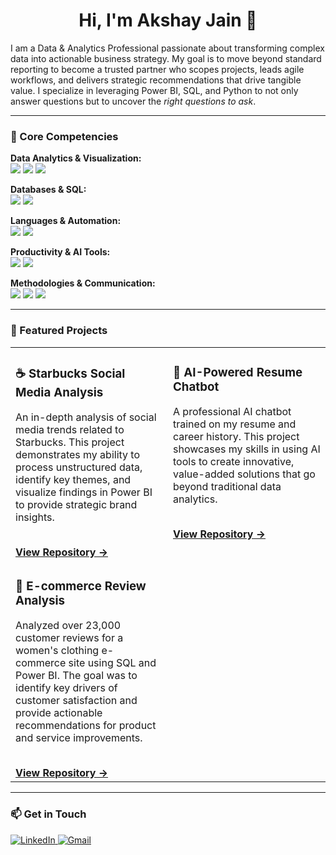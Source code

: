 <div align="center">

# Hi, I'm Akshay Jain 👋

</div>

I am a Data & Analytics Professional passionate about transforming complex data into actionable business strategy. My goal is to move beyond standard reporting to become a trusted partner who scopes projects, leads agile workflows, and delivers strategic recommendations that drive tangible value. I specialize in leveraging Power BI, SQL, and Python to not only answer questions but to uncover the *right questions to ask*.

---

### 🔧 Core Competencies

<p align="left">
  <strong>Data Analytics & Visualization:</strong><br>
  <a href="https://powerbi.microsoft.com/" target="_blank"><img src="https://img.shields.io/badge/Power%20BI-F2C811?style=for-the-badge&logo=powerbi&logoColor=black"></a>
  <img src="https://img.shields.io/badge/DAX-black?style=for-the-badge&logo=dax&logoColor=white">
  <img src="https://img.shields.io/badge/Data%20Modeling-blue?style=for-the-badge">
</p>

<p align="left">
  <strong>Databases & SQL:</strong><br>
  <a href="https://www.microsoft.com/en-us/sql-server" target="_blank"><img src="https://img.shields.io/badge/Microsoft%20SQL%20Server-CC2927?style=for-the-badge&logo=microsoftsqlserver&logoColor=white"></a>
  <img src="https://img.shields.io/badge/SQL-blue?style=for-the-badge&logo=sql&logoColor=white">
</p>

<p align="left">
  <strong>Languages & Automation:</strong><br>
  <a href="https://www.python.org" target="_blank"><img src="https://img.shields.io/badge/Python-3776AB?style=for-the-badge&logo=python&logoColor=white"></a>
  <a href="https://learn.microsoft.com/en-us/fabric/" target="_blank"><img src="https://img.shields.io/badge/Microsoft%20Fabric-333333?style=for-the-badge&logo=microsoft&logoColor=white"></a>
</p>

<p align="left">
  <strong>Productivity & AI Tools:</strong><br>
  <img src="https://img.shields.io/badge/ChatGPT-74aa9c?style=for-the-badge&logo=openai&logoColor=white">
  <img src="https://img.shields.io/badge/GitHub%20Copilot-black?style=for-the-badge&logo=github&logoColor=white">
</p>

<p align="left">
  <strong>Methodologies & Communication:</strong><br>
  <img src="https://img.shields.io/badge/Agile-42526e?style=for-the-badge&logo=jira&logoColor=white">
  <img src="https://img.shields.io/badge/Project%20Scoping-green?style=for-the-badge">
  <img src="https://img.shields.io/badge/Stakeholder%20Communication-darkred?style=for-the-badge">
</p>

---

### 🚀 Featured Projects

<table border="0" cellpadding="10">
<tr>
<td width="50%" valign="top">
  <h3>☕ Starbucks Social Media Analysis</h3>
  <p>An in-depth analysis of social media trends related to Starbucks. This project demonstrates my ability to process unstructured data, identify key themes, and visualize findings in Power BI to provide strategic brand insights.</p>
  <br>
  <a href="https://github.com/idealidler/Starbucks-Drink-Recommendation"><strong>View Repository &rarr;</strong></a>
</td>
<td width="50%" valign="top">
  <h3>🤖 AI-Powered Resume Chatbot</h3>
  <p>A professional AI chatbot trained on my resume and career history. This project showcases my skills in using AI tools to create innovative, value-added solutions that go beyond traditional data analytics.</p>
  <br>
  <a href="https://github.com/idealidler/my-portfolio"><strong>View Repository &rarr;</strong></a>
</td>
</tr>
<tr>
<td width="50%" valign="top">
  <h3>👗 E-commerce Review Analysis</h3>
  <p>Analyzed over 23,000 customer reviews for a women's clothing e-commerce site using SQL and Power BI. The goal was to identify key drivers of customer satisfaction and provide actionable recommendations for product and service improvements.</p>
  <br>
  <a href="https://github.com/idealidler/E-Commerce-Customer-Purchase-Analysis"><strong>View Repository &rarr;</strong></a>
</td>
<td width="50%" valign="top">
  </td>
</tr>
</table>

---

### 📫 Get in Touch

<p align="left">
  <a href="https://linkedin.com/in/akshayjain128" target="_blank">
    <img src="https://img.shields.io/badge/LinkedIn-0077B5?style=for-the-badge&logo=linkedin&logoColor=white" alt="LinkedIn">
  </a>
  <a href="mailto:akshayjain128@gmail.com">
    <img src="https://img.shields.io/badge/Gmail-D14836?style=for-the-badge&logo=gmail&logoColor=white" alt="Gmail">
  </a>
</p>
